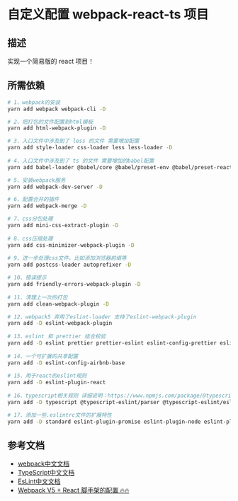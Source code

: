 # 自定义配置 webpack-react-ts 项目

## 描述

实现一个简易版的 react 项目！

## 所需依赖

```bash
# 1、webpack的安装
yarn add webpack webpack-cli -D

# 2、把打包的文件配置到html模板
yarn add html-webpack-plugin -D

# 3、入口文件中涉及到了 less 的文件 需要增加配置
yarn add style-loader css-loader less less-loader -D
 
# 4、入口文件中涉及到了 ts 的文件 需要增加的babel配置
yarn add babel-loader @babel/core @babel/preset-env @babel/preset-react -D

# 5、安装webpack服务
yarn add webpack-dev-server -D

# 6、配置合并的插件
yarn add webpack-merge -D

# 7、css分包处理
yarn add mini-css-extract-plugin -D
 
# 8、css压缩处理
yarn add css-minimizer-webpack-plugin -D
 
# 9、进一步处理css文件，比如添加浏览器前缀等
yarn add postcss-loader autoprefixer -D

# 10、错误提示
yarn add friendly-errors-webpack-plugin -D
  
# 11、清理上一次的打包
yarn add clean-webpack-plugin -D

# 12、webpack5 弃用了eslint-loader 支持了eslint-webpack-plugin
yarn add -D eslint-webpack-plugin
 
# 13、eslint 和 prettier 结合校验
yarn add -D eslint prettier prettier-eslint eslint-config-prettier eslint-plugin-prettier
 
# 14、一个可扩展的共享配置
yarn add -D eslint-config-airbnb-base
 
# 15、用于react的eslint规则
yarn add -D eslint-plugin-react
 
# 16、typescript相关规则 详细说明：https://www.npmjs.com/package/@typescript-eslint/parser
yarn add -D typescript @typescript-eslint/parser @typescript-eslint/eslint-plugin

# 17、添加一些.eslintrc文件的扩展特性
yarn add -D standard eslint-plugin-promise eslint-plugin-node eslint-plugin-import eslint-plugin-standard eslint-config-standard
```

## 参考文档

- [webpack中文文档](https://www.webpackjs.com/)
- [TypeScript中文文档](https://www.tslang.cn/)
- [EsLint中文文档](https://eslint.bootcss.com/)
- [Webpack V5 + React 脚手架的配置 🔥🔥](https://juejin.cn/post/7080874840202313742#heading-21)